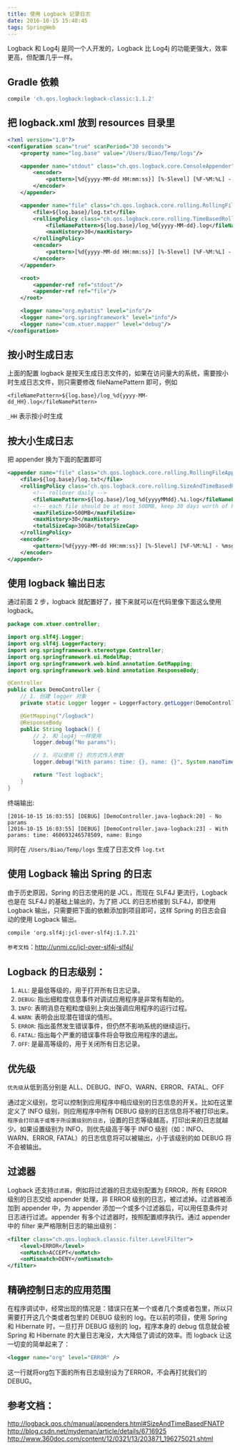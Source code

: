 ```yaml
---
title: 使用 Logback 记录日志
date: 2016-10-15 15:48:45
tags: SpringWeb
---
```

Logback 和 Log4j 是同一个人开发的，Logback 比 Log4j 的功能更强大，效率更高，但配置几乎一样。

<!--more-->

## Gradle 依赖
```groovy
compile 'ch.qos.logback:logback-classic:1.1.2'
```

## 把 logback.xml 放到 resources 目录里
```xml
<?xml version="1.0"?>
<configuration scan="true" scanPeriod="30 seconds">
    <property name="log.base" value="/Users/Biao/Temp/logs"/>

    <appender name="stdout" class="ch.qos.logback.core.ConsoleAppender">
        <encoder>
            <pattern>[%d{yyyy-MM-dd HH:mm:ss}] [%-5level] [%F-%M:%L] - %msg%n</pattern>
        </encoder>
    </appender>

    <appender name="file" class="ch.qos.logback.core.rolling.RollingFileAppender">
        <file>${log.base}/log.txt</file>
        <rollingPolicy class="ch.qos.logback.core.rolling.TimeBasedRollingPolicy">
            <fileNamePattern>${log.base}/log_%d{yyyy-MM-dd}.log</fileNamePattern>
            <maxHistory>30</maxHistory>
        </rollingPolicy>
        <encoder>
            <pattern>[%d{yyyy-MM-dd HH:mm:ss}] [%-5level] [%F-%M:%L] - %msg%n</pattern>
        </encoder>
    </appender>

    <root>
        <appender-ref ref="stdout"/>
        <appender-ref ref="file"/>
    </root>

    <logger name="org.mybatis" level="info"/>
    <logger name="org.springframework" level="info"/>
    <logger name="com.xtuer.mapper" level="debug"/>
</configuration>
```

## 按小时生成日志
上面的配置 logback 是按天生成日志文件的，如果在访问量大的系统，需要按小时生成日志文件，则只需要修改 fileNamePattern 即可，例如 

```
<fileNamePattern>${log.base}/log_%d{yyyy-MM-dd_HH}.log</fileNamePattern>
```
`_HH` 表示按小时生成

## 按大小生成日志

把 appender 换为下面的配置即可

```xml
<appender name="file" class="ch.qos.logback.core.rolling.RollingFileAppender">
    <file>${log.base}/log.txt</file>
    <rollingPolicy class="ch.qos.logback.core.rolling.SizeAndTimeBasedRollingPolicy">
        <!-- rollover daily -->
        <fileNamePattern>${log.base}/log_%d{yyyyMMdd}.%i.log</fileNamePattern>
        <!-- each file should be at most 500MB, keep 30 days worth of history, but at most 30GB -->
        <maxFileSize>500MB</maxFileSize>
        <maxHistory>30</maxHistory>
        <totalSizeCap>30GB</totalSizeCap>
    </rollingPolicy>
    <encoder>
        <pattern>[%d{yyyy-MM-dd HH:mm:ss}] [%-5level] [%F-%M:%L] - %msg%n</pattern>
    </encoder>
</appender>
```

## 使用 logback 输出日志

通过前面 2 步，logback 就配置好了，接下来就可以在代码里像下面这么使用 logback。

```java
package com.xtuer.controller;

import org.slf4j.Logger;
import org.slf4j.LoggerFactory;
import org.springframework.stereotype.Controller;
import org.springframework.ui.ModelMap;
import org.springframework.web.bind.annotation.GetMapping;
import org.springframework.web.bind.annotation.ResponseBody;

@Controller
public class DemoController {
    // 1. 创建 logger 对象
    private static Logger logger = LoggerFactory.getLogger(DemoController.class);

    @GetMapping("/logback")
    @ResponseBody
    public String logback() {
        // 2. 和 log4j 一样使用
        logger.debug("No params");

        // 3. 可以使用 {} 的方式传入参数
        logger.debug("With params: time: {}, name: {}", System.nanoTime(), "Bingo");

        return "Test logback";
    }
}
```

终端输出:

```
[2016-10-15 16:03:55] [DEBUG] [DemoController.java-logback:20] - No params
[2016-10-15 16:03:55] [DEBUG] [DemoController.java-logback:23] - With params: time: 460693246578509, name: Bingo
```

同时在 `/Users/Biao/Temp/logs` 生成了日志文件 `log.txt`

## 使用 Logback 输出 Spring 的日志
由于历史原因，Spring 的日志使用的是 JCL，而现在 SLF4J 更流行，Logback 也是在 SLF4J 的基础上输出的，为了把 JCL 的日志桥接到 SLF4J，即使用 Logback 输出，只需要把下面的依赖添加到项目即可，这样 Spring 的日志会自动的使用 Logback 输出。

```xml
compile 'org.slf4j:jcl-over-slf4j:1.7.21'
```

`参考文档`：<http://unmi.cc/jcl-over-slf4j-slf4j/>

## Logback 的日志级别：
1. `ALL`: 是最低等级的，用于打开所有日志记录。 
2. `DEBUG`: 指出细粒度信息事件对调试应用程序是非常有帮助的。
3. `INFO`: 表明消息在粗粒度级别上突出强调应用程序的运行过程。 
4. `WARN`: 表明会出现潜在错误的情形。
5. `ERROR`: 指出虽然发生错误事件，但仍然不影响系统的继续运行。
6. `FATAL`: 指出每个严重的错误事件将会导致应用程序的退出。
7. `OFF`: 是最高等级的，用于关闭所有日志记录。

## 优先级
`优先级`从低到高分别是 ALL、DEBUG、INFO、WARN、ERROR、FATAL、OFF

通过定义级别，您可以控制到应用程序中相应级别的日志信息的开关。比如在这里定义了 INFO 级别，则应用程序中所有 DEBUG 级别的日志信息将不被打印出来。`程序会打印高于或等于所设置级别的日志`，设置的日志等级越高，打印出来的日志就越少。如果设置级别为 INFO，则优先级高于等于 INFO 级别（如：INFO、 WARN、ERROR, FATAL）的日志信息将可以被输出，小于该级别的如 DEBUG 将不会被输出。

## 过滤器
Logback 还支持`过滤器`，例如将过滤器的日志级别配置为 ERROR，所有 ERROR 级别的日志交给 appender 处理，非 ERROR 级别的日志，被过滤掉。过滤器被添加到 appender 中，为 appender 添加一个或多个过滤器后，可以用任意条件对日志进行过滤。appender 有多个过滤器时，按照配置顺序执行。通过 appender 中的 filter 来严格限制日志的输出级别：

```xml
<filter class="ch.qos.logback.classic.filter.LevelFilter">
	<level>ERROR</level>
	<onMatch>ACCEPT</onMatch>
	<onMismatch>DENY</onMismatch>
</filter>
```

## 精确控制日志的应用范围
在程序调试中，经常出现的情况是：错误只在某一个或者几个类或者包里，所以只需要打开这几个类或者包里的 DEBUG 级别的 log。在以前的项目，使用 Spring 和 Hibernate 时，一旦打开 DEBUG 级别的 log，程序本身的 debug 信息就会被 Spring 和 Hibernate 的大量日志淹没，大大降低了调试的效率。而 logback 让这一切变的简单起来了：

```xml
<logger name="org" level="ERROR" />
```

这一行就将org包下面的所有日志级别设为了ERROR，不会再打扰我们的 DEBUG。

## 参考文档：
<http://logback.qos.ch/manual/appenders.html#SizeAndTimeBasedFNATP>
<http://blog.csdn.net/mydeman/article/details/6716925>
<http://www.360doc.com/content/12/0321/13/203871_196275021.shtml>

